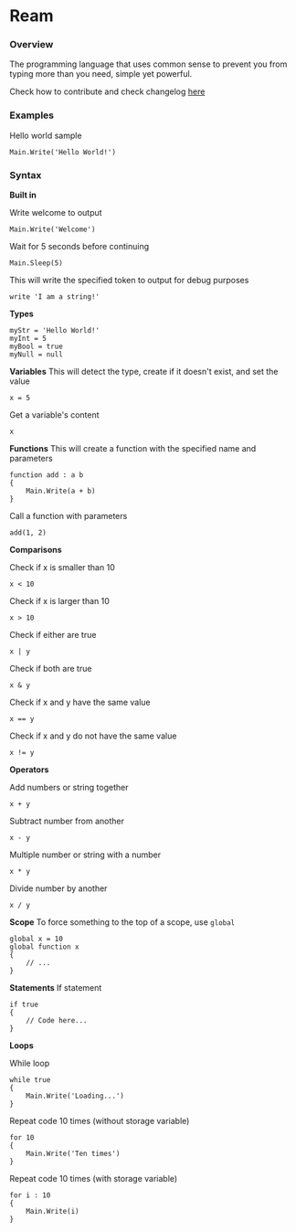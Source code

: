 # Ream
### Overview

The programming language that uses common sense to prevent you from typing more than you need, simple yet powerful.

Check how to contribute and check changelog [here](Development.md)

### Examples
Hello world sample
```ream
Main.Write('Hello World!')
```



### Syntax

**Built in**

Write welcome to output

```ream
Main.Write('Welcome')
```

Wait for 5 seconds before continuing

```ream
Main.Sleep(5)
```

This will write the specified token to output for debug purposes

```ream
write 'I am a string!'
```

**Types**

```ream
myStr = 'Hello World!'
myInt = 5
myBool = true
myNull = null
```

**Variables**
This will detect the type, create if it doesn't exist, and set the value
```ream
x = 5
```

Get a variable's content

```ream
x
```



**Functions**
This will create a function with the specified name and parameters

```ream
function add : a b
{
    Main.Write(a + b)
}
```
Call a function with parameters

```ream
add(1, 2)
```

**Comparisons**

Check if x is smaller than 10

```ream
x < 10
```

Check if x is larger than 10

```ream
x > 10
```

Check if either are true

```ream
x | y
```

Check if both are true

```ream
x & y
```

Check if x and y have the same value

```ream
x == y
```

Check if x and y do not have the same value

```ream
x != y
```

**Operators**

Add numbers or string together

```ream
x + y
```

Subtract number from another

```ream
x - y
```

Multiple number or string with a number

```ream
x * y
```

Divide number by another

```ream
x / y
```

**Scope**
To force something to the top of a scope, use `global`

```ream
global x = 10
global function x
{
	// ...
}
```

**Statements**
If statement
```ream
if true
{
	// Code here...
}
```

**Loops**

While loop

```ream
while true
{
	Main.Write('Loading...')
}
```

Repeat code 10 times (without storage variable)

```ream
for 10
{
	Main.Write('Ten times')
}
```

Repeat code 10 times (with storage variable)

```ream
for i : 10
{
	Main.Write(i)
}
```

